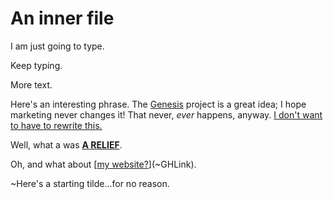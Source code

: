 # An inner file

I am just going to type.

Keep typing.

More text.

Here's an interesting phrase. The [Genesis](~newProj) project is a great idea; I hope marketing never changes it! That never, _ever_ happens, anyway. [I don't want to have to rewrite this.](~aTruth)

Well, what a was [**A RELIEF**](~expression).

Oh, and what about [[my website?](www.github.com)](~GHLink).

~Here's a starting tilde...for no reason.